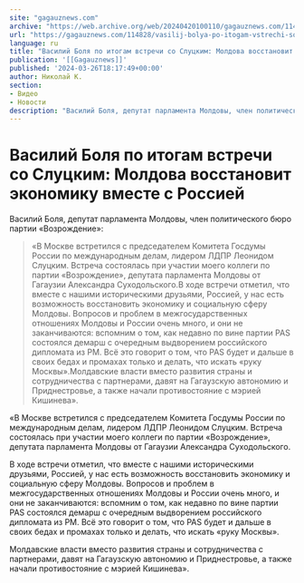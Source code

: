 ```yaml
---
site: "gagauznews.com"
archive: "https://web.archive.org/web/20240420100110/gagauznews.com/114828/vasilij-bolya-po-itogam-vstrechi-so-slutskim-moldova-vosstanovit-ekonomiku-vmeste-s-rossiej.html"
url: "https://gagauznews.com/114828/vasilij-bolya-po-itogam-vstrechi-so-slutskim-moldova-vosstanovit-ekonomiku-vmeste-s-rossiej.html"
language: ru
title: "Василий Боля по итогам встречи со Слуцким: Молдова восстановит экономику вместе с Россией"
publication: '[[Gagauznews]]'
published: '2024-03-26T18:17:49+00:00'
author: Николай К.
section:
- Видео
- Новости
description: "Василий Боля, депутат парламента Молдовы, член политического бюро партии «Возрождение»: «В Москве встретился с председателем Комитета Госдумы России по международным делам, лидером ЛДПР Леонидом Слуцким. Встреча состоялась при участии моего коллеги по партии «Возрождение», депутата парламента Молдовы от Гагаузии Александра Суходольского. В ходе встречи отметил, что вместе с нашими историческими друзьями, Россией, у нас есть возможность восстановить экономику и социальную сферу Молдовы. Вопросов и проблем в межгосударственных отношениях Молдовы и России очень много, и они не заканчиваются: вспомним о том, как недавно по вине партии PAS состоялся демарш с очередным выдворением российского дипломата из РМ. Всё это говорит о том, […]"
---
```


# Василий Боля по итогам встречи со Слуцким: Молдова восстановит экономику вместе с Россией

Василий Боля, депутат парламента Молдовы, член политического бюро партии «Возрождение»:

> «В Москве встретился с председателем Комитета Госдумы России по международным делам, лидером ЛДПР Леонидом Слуцким. Встреча состоялась при участии моего коллеги по партии «Возрождение», депутата парламента Молдовы от Гагаузии Александра Суходольского.В ходе встречи отметил, что вместе с нашими историческими друзьями, Россией, у нас есть возможность восстановить экономику и социальную сферу Молдовы. Вопросов и проблем в межгосударственных отношениях Молдовы и России очень много, и они не заканчиваются: вспомним о том, как недавно по вине партии PAS состоялся демарш с очередным выдворением российского дипломата из РМ. Всё это говорит о том, что PAS будeт и дальше в своих бедах и промахах только и делать, что искать «руку Москвы».Молдавские власти вместо развития страны и сотрудничества с партнерами, давят на Гагаузскую автономию и Приднестровье, а также начали противостояние с мэрией Кишинева».

«В Москве встретился с председателем Комитета Госдумы России по международным делам, лидером ЛДПР Леонидом Слуцким. Встреча состоялась при участии моего коллеги по партии «Возрождение», депутата парламента Молдовы от Гагаузии Александра Суходольского.

В ходе встречи отметил, что вместе с нашими историческими друзьями, Россией, у нас есть возможность восстановить экономику и социальную сферу Молдовы. Вопросов и проблем в межгосударственных отношениях Молдовы и России очень много, и они не заканчиваются: вспомним о том, как недавно по вине партии PAS состоялся демарш с очередным выдворением российского дипломата из РМ. Всё это говорит о том, что PAS будeт и дальше в своих бедах и промахах только и делать, что искать «руку Москвы».

Молдавские власти вместо развития страны и сотрудничества с партнерами, давят на Гагаузскую автономию и Приднестровье, а также начали противостояние с мэрией Кишинева».